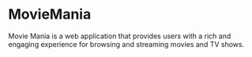 # MovieMania
Movie Mania is a web application that provides users with a rich and engaging experience for browsing and streaming movies and TV shows.
